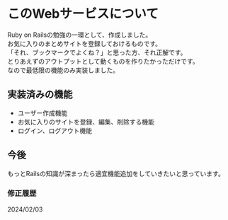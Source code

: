 # このWebサービスについて
Ruby on Railsの勉強の一環として、作成しました。    
お気に入りのまとめサイトを登録しておけるものです。  
「それ、ブックマークでよくね？」と思った方、それ正解です。  
とりあえずのアウトプットとして動くものを作りたかっただけです。  
なので最低限の機能のみ実装しました。  

## 実装済みの機能
- ユーザー作成機能
- お気に入りのサイトを登録、編集、削除する機能
- ログイン、ログアウト機能

## 今後
もっとRailsの知識が深まったら適宜機能追加をしていきたいと思っています。

### 修正履歴
2024/02/03
